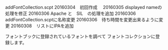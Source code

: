 addFontCollection.scpt
20160304　初回作成　
20160305 displayed nameの処理を修正
20160306 Apache と　SIL　の処理を追加
20160306 addFontCollection.scptに名称変更
20160306　待ち時間を変更出来るように変更
20160308　リストにIPAを追加

フォントブックに登録されているフォントを調べて
フォントコレクションに登録します。


